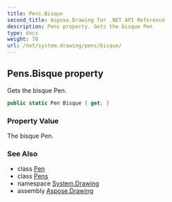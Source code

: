 ```yaml
---
title: Pens.Bisque
second_title: Aspose.Drawing for .NET API Reference
description: Pens property. Gets the bisque Pen
type: docs
weight: 70
url: /net/system.drawing/pens/bisque/
---
```

## Pens.Bisque property

Gets the bisque Pen.

```csharp
public static Pen Bisque { get; }
```

### Property Value

The bisque Pen.

### See Also

* class [Pen](../../pen/)
* class [Pens](../)
* namespace [System.Drawing](../../pens/)
* assembly [Aspose.Drawing](../../../)



